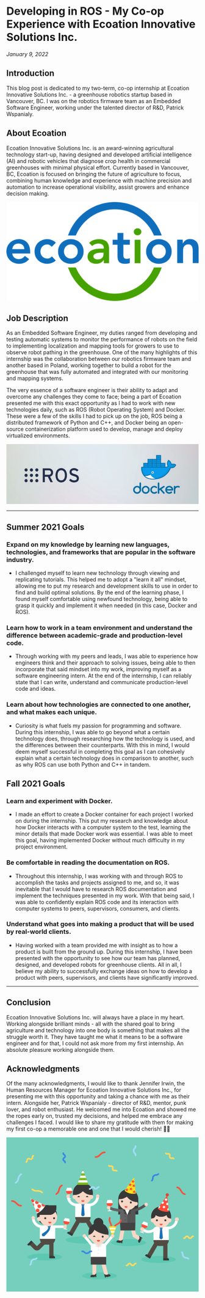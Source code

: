 # Developing in ROS - My Co-op Experience with Ecoation Innovative Solutions Inc.
_January 9, 2022_

## Introduction

This blog post is dedicated to my two-term, co-op internship at Ecoation Innovative Solutions Inc. - a greenhouse robotics startup based in Vancouver, BC. I was on the robotics firmware team as an Embedded Software Engineer, working under the talented director of R&D, Patrick Wspanialy. 

## About Ecoation

Ecoation Innovative Solutions Inc. is an award-winning agricultural technology start-up, having designed and developed artificial intelligence (AI) and robotic vehicles that diagnose crop health in commercial greenhouses with minimal physical effort. Currently based in Vancouver, BC, Ecoation is focused on bringing the future of agriculture to focus, combining human knowledge and experience with machine precision and automation to increase operational visibility, assist growers and enhance decision making.

![ecoation_logo](images/logo.png)

## Job Description

As an Embedded Software Engineer, my duties ranged from developing and testing automatic systems to monitor the performance of robots on the field to implementing localization and mapping tools for growers to use to observe robot pathing in the greenhouse. One of the many highlights of this internship was the collaboration between our robotics firmware team and another based in Poland, working together to build a robot for the greenhouse that was fully automated and integrated with our monitoring and mapping systems.

The very essence of a software engineer is their ability to adapt and overcome any challenges they come to face; being a part of Ecoation presented me with this exact opportunity as I had to work with new technologies daily, such as ROS (Robot Operating System) and Docker. These were a few of the skills I had to pick up on the job, ROS being a distributed framework of Python and C++, and Docker being an open-source containerization platform used to develop, manage and deploy virtualized environments.

![ros_docker](images/ros_docker.png)

---
## **Summer 2021 Goals**

### Expand on my knowledge by learning new languages, technologies, and frameworks that are popular in the software industry.

-	I challenged myself to learn new technology through viewing and replicating tutorials. This helped me to adopt a "learn it all" mindset, allowing me to put my research and development skills to use in order to find and build optimal solutions. By the end of the learning phase, I found myself comfortable using newfound technology, being able to grasp it quickly and implement it when needed (in this case, Docker and ROS).

### Learn how to work in a team environment and understand the difference between academic-grade and production-level code.

- Through working with my peers and leads, I was able to experience how engineers think and their approach to solving issues, being able to then incorporate that said mindset into my work, improving myself as a software engineering intern. At the end of the internship, I can reliably state that I can write, understand and communicate production-level code and ideas.

### Learn about how technologies are connected to one another, and what makes each unique.

- Curiosity is what fuels my passion for programming and software. During this internship, I was able to go beyond what a certain technology does, through researching how the technology is used, and the differences between their counterparts. With this in mind, I would deem myself successful in completing this goal as I can cohesively explain what a certain technology does in comparison to another, such as why ROS can use both Python and C++ in tandem.

## **Fall 2021 Goals**

### Learn and experiment with Docker.

- I made an effort to create a Docker container for each project I worked on during the internship. This put my research and knowledge about how Docker interacts with a computer system to the test, learning the minor details that made Docker work was essential. I was able to meet this goal, having implemented Docker without much difficulty in my project environment.

### Be comfortable in reading the documentation on ROS.

- Throughout this internship, I was working with and through ROS to accomplish the tasks and projects assigned to me, and so, it was inevitable that I would have to research ROS documentation and implement the techniques presented in my work. With that being said, I was able to confidently explain ROS code and its interaction with computer systems to peers, supervisors, consumers, and clients.

### 	Understand what goes into making a product that will be used by real-world clients.

- Having worked with a team provided me with insight as to how a product is built from the ground up. During this internship, I have been presented with the opportunity to see how our team has planned, designed, and developed robots for greenhouse clients. All in all, I believe my ability to successfully exchange ideas on how to develop a product with peers, supervisors, and clients have significantly improved.

---
## Conclusion

Ecoation Innovative Solutions Inc. will always have a place in my heart. Working alongside brilliant minds - all with the shared goal to bring agriculture and technology into one body is something that makes all the struggle worth it. They have taught me what it means to be a software engineer and for that, I could not ask more from my first internship. An absolute pleasure working alongside them.

## Acknowledgments

Of the many acknowledgments, I would like to thank Jennifer Irwin, the Human Resources Manager for Ecoation Innovative Solutions Inc., for presenting me with this opportunity and taking a chance with me as their intern. Alongside her, Patrick Wspanialy - director of R&D, mentor, punk lover, and robot enthusiast. He welcomed me into Ecoation and showed me the ropes early on, trusted my decisions, and helped me embrace any challenges I faced. I would like to share my gratitude with them for making my first co-op a memorable one and one that I would cherish! 👋😄

![celebration](images/celebration.jpg)